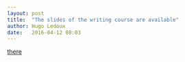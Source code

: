 ```yaml
---
layout: post
title:  "The slides of the writing course are available"
author: Hugo Ledoux
date:   2016-04-12 08:03
---
```


[there](http://tudelftgeomatics.github.io/thesis/pdfs/dubbeling.pdf)